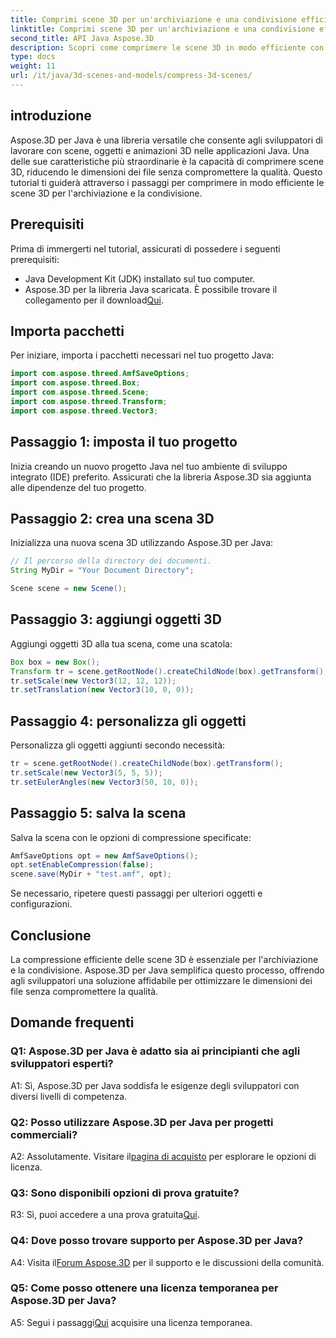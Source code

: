 ```yaml
---
title: Comprimi scene 3D per un'archiviazione e una condivisione efficienti con Aspose.3D per Java
linktitle: Comprimi scene 3D per un'archiviazione e una condivisione efficienti con Aspose.3D per Java
second_title: API Java Aspose.3D
description: Scopri come comprimere le scene 3D in modo efficiente con Aspose.3D per Java. Segui la nostra guida passo passo per un'archiviazione e una condivisione ottimali.
type: docs
weight: 11
url: /it/java/3d-scenes-and-models/compress-3d-scenes/
---
```

## introduzione

Aspose.3D per Java è una libreria versatile che consente agli sviluppatori di lavorare con scene, oggetti e animazioni 3D nelle applicazioni Java. Una delle sue caratteristiche più straordinarie è la capacità di comprimere scene 3D, riducendo le dimensioni dei file senza compromettere la qualità. Questo tutorial ti guiderà attraverso i passaggi per comprimere in modo efficiente le scene 3D per l'archiviazione e la condivisione.

## Prerequisiti

Prima di immergerti nel tutorial, assicurati di possedere i seguenti prerequisiti:

- Java Development Kit (JDK) installato sul tuo computer.
- Aspose.3D per la libreria Java scaricata. È possibile trovare il collegamento per il download[Qui](https://releases.aspose.com/3d/java/).

## Importa pacchetti

Per iniziare, importa i pacchetti necessari nel tuo progetto Java:

```java
import com.aspose.threed.AmfSaveOptions;
import com.aspose.threed.Box;
import com.aspose.threed.Scene;
import com.aspose.threed.Transform;
import com.aspose.threed.Vector3;
```

## Passaggio 1: imposta il tuo progetto

Inizia creando un nuovo progetto Java nel tuo ambiente di sviluppo integrato (IDE) preferito. Assicurati che la libreria Aspose.3D sia aggiunta alle dipendenze del tuo progetto.

## Passaggio 2: crea una scena 3D

Inizializza una nuova scena 3D utilizzando Aspose.3D per Java:

```java
// Il percorso della directory dei documenti.
String MyDir = "Your Document Directory";

Scene scene = new Scene();
```

## Passaggio 3: aggiungi oggetti 3D

Aggiungi oggetti 3D alla tua scena, come una scatola:

```java
Box box = new Box();
Transform tr = scene.getRootNode().createChildNode(box).getTransform();
tr.setScale(new Vector3(12, 12, 12));
tr.setTranslation(new Vector3(10, 0, 0));
```

## Passaggio 4: personalizza gli oggetti

Personalizza gli oggetti aggiunti secondo necessità:

```java
tr = scene.getRootNode().createChildNode(box).getTransform();
tr.setScale(new Vector3(5, 5, 5));
tr.setEulerAngles(new Vector3(50, 10, 0));
```

## Passaggio 5: salva la scena

Salva la scena con le opzioni di compressione specificate:

```java
AmfSaveOptions opt = new AmfSaveOptions();
opt.setEnableCompression(false);
scene.save(MyDir + "test.amf", opt);
```

Se necessario, ripetere questi passaggi per ulteriori oggetti e configurazioni.

## Conclusione

La compressione efficiente delle scene 3D è essenziale per l'archiviazione e la condivisione. Aspose.3D per Java semplifica questo processo, offrendo agli sviluppatori una soluzione affidabile per ottimizzare le dimensioni dei file senza compromettere la qualità.

## Domande frequenti

### Q1: Aspose.3D per Java è adatto sia ai principianti che agli sviluppatori esperti?

A1: Sì, Aspose.3D per Java soddisfa le esigenze degli sviluppatori con diversi livelli di competenza.

### Q2: Posso utilizzare Aspose.3D per Java per progetti commerciali?

 A2: Assolutamente. Visitare il[pagina di acquisto](https://purchase.aspose.com/buy) per esplorare le opzioni di licenza.

### Q3: Sono disponibili opzioni di prova gratuite?

 R3: Sì, puoi accedere a una prova gratuita[Qui](https://releases.aspose.com/).

### Q4: Dove posso trovare supporto per Aspose.3D per Java?

 A4: Visita il[Forum Aspose.3D](https://forum.aspose.com/c/3d/18) per il supporto e le discussioni della comunità.

### Q5: Come posso ottenere una licenza temporanea per Aspose.3D per Java?

 A5: Segui i passaggi[Qui](https://purchase.aspose.com/temporary-license/) acquisire una licenza temporanea.
